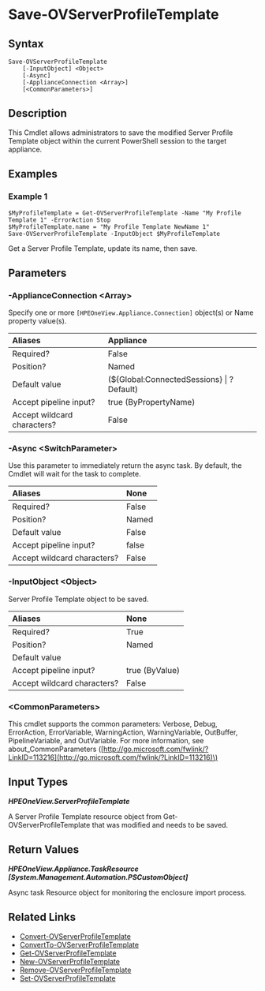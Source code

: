 ﻿---
description: Save the contents of a Server Profile Template to the appliance.
---

# Save-OVServerProfileTemplate

## Syntax

```text
Save-OVServerProfileTemplate
    [-InputObject] <Object>
    [-Async]
    [-ApplianceConnection <Array>]
    [<CommonParameters>]
```

## Description

This Cmdlet allows administrators to save the modified Server Profile Template object within the current PowerShell session to the target appliance.

## Examples

###  Example 1 

```text
$MyProfileTemplate = Get-OVServerProfileTemplate -Name "My Profile Template 1" -ErrorAction Stop
$MyProfileTemplate.name = "My Profile Template NewName 1"
Save-OVServerProfileTemplate -InputObject $MyProfileTemplate
```

Get a Server Profile Template, update its name, then save.

## Parameters

### -ApplianceConnection &lt;Array&gt;

Specify one or more `[HPEOneView.Appliance.Connection]` object(s) or Name property value(s).

| Aliases | Appliance |
| :--- | :--- |
| Required? | False |
| Position? | Named |
| Default value | (${Global:ConnectedSessions} &vert; ? Default) |
| Accept pipeline input? | true (ByPropertyName) |
| Accept wildcard characters? | False |

### -Async &lt;SwitchParameter&gt;

Use this parameter to immediately return the async task.  By default, the Cmdlet will wait for the task to complete.

| Aliases | None |
| :--- | :--- |
| Required? | False |
| Position? | Named |
| Default value | False |
| Accept pipeline input? | false |
| Accept wildcard characters? | False |

### -InputObject &lt;Object&gt;

Server Profile Template object to be saved.

| Aliases | None |
| :--- | :--- |
| Required? | True |
| Position? | Named |
| Default value |  |
| Accept pipeline input? | true (ByValue) |
| Accept wildcard characters? | False |

### &lt;CommonParameters&gt;

This cmdlet supports the common parameters: Verbose, Debug, ErrorAction, ErrorVariable, WarningAction, WarningVariable, OutBuffer, PipelineVariable, and OutVariable. For more information, see about\_CommonParameters \([http://go.microsoft.com/fwlink/?LinkID=113216](http://go.microsoft.com/fwlink/?LinkID=113216)\)

## Input Types

_**HPEOneView.ServerProfileTemplate**_

A Server Profile Template resource object from Get-OVServerProfileTemplate that was modified and needs to be saved.

## Return Values

_**HPEOneView.Appliance.TaskResource [System.Management.Automation.PSCustomObject]**_

Async task Resource object for monitoring the enclosure import process.

## Related Links

* [Convert-OVServerProfileTemplate](convert-ovserverprofiletemplate.md)
* [ConvertTo-OVServerProfileTemplate](convertto-ovserverprofiletemplate.md)
* [Get-OVServerProfileTemplate](get-ovserverprofiletemplate.md)
* [New-OVServerProfileTemplate](new-ovserverprofiletemplate.md)
* [Remove-OVServerProfileTemplate](remove-ovserverprofiletemplate.md)
* [Set-OVServerProfileTemplate](set-ovserverprofiletemplate.md)
